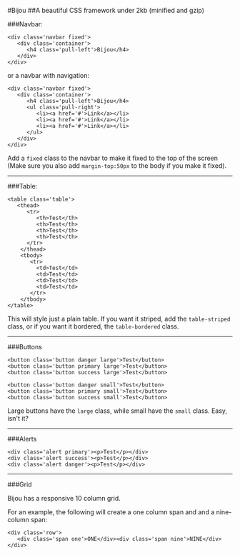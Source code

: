 #Bijou
##A beautiful CSS framework under 2kb (minified and gzip)



###Navbar:

```
<div class='navbar fixed'>
   <div class='container'>
      <h4 class='pull-left'>Bijou</h4>
   </div>
</div>
```

or a navbar with navigation:

```
<div class='navbar fixed'>
   <div class='container'>
      <h4 class='pull-left'>Bijou</h4>
      <ul class='pull-right'>
         <li><a href='#'>Link</a></li>
         <li><a href='#'>Link</a></li>
         <li><a href='#'>Link</a></li>
      </ul>
   </div>
</div>

```

Add a `fixed` class to the navbar to make it fixed to the top of the screen (Make sure you also add `margin-top:50px` to the body if you make it fixed). 

***

###Table:

```
<table class='table'>
   <thead>
      <tr>
         <th>Test</th>
         <th>Test</th>
         <th>Test</th>
         <th>Test</th>
      </tr>
    </thead>
    <tbody>
       <tr>
         <td>Test</td>
         <td>Test</td>
         <td>Test</td>
         <td>Test</td>
       </tr>
    </tbody>
</table>
```

This will style just a plain table. If you want it striped, add the `table-striped` class, or if you want it bordered, the `table-bordered` class.

***

###Buttons

```
<button class='button danger large'>Test</button>
<button class='button primary large'>Test</button>
<button class='button success large'>Test</button>

<button class='button danger small'>Test</button>
<button class='button primary small'>Test</button>
<button class='button success small'>Test</button>
```

Large buttons have the `large` class, while small have the `small` class. Easy, isn't it?

***

###Alerts

```
<div class='alert primary'><p>Test</p></div>
<div class='alert success'><p>Test</p></div>
<div class='alert danger'><p>Test</p></div>
```

***

###Grid

Bijou has a responsive 10 column grid.

For an example, the following will create a one column span and and a nine-column span:

```
<div class='row'>
   <div class='span one'>ONE</div><div class='span nine'>NINE</div>
</div>
```

